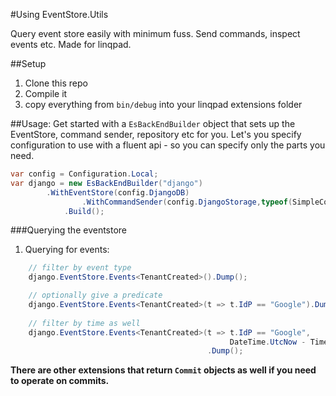 #Using EventStore.Utils

Query event store easily with minimum fuss. Send commands, inspect events etc. Made for linqpad.

##Setup

1. Clone this repo
2. Compile it
3. copy everything from `bin/debug` into your linqpad extensions folder 

##Usage:
Get started with a `EsBackEndBuilder` object that sets up the EventStore, command sender, repository etc for you. Let's you specify configuration to use with a fluent api - so you can specify only the parts you need. 

```csharp
var config = Configuration.Local;
var django = new EsBackEndBuilder("django")
		.WithEventStore(config.DjangoDB)
                .WithCommandSender(config.DjangoStorage,typeof(SimpleCommand))
         	.Build();
```




###Querying the eventstore

1. Querying for events:

```csharp
    // filter by event type
    django.EventStore.Events<TenantCreated>().Dump();

    // optionally give a predicate
    django.EventStore.Events<TenantCreated>(t => t.IdP == "Google").Dump();
	
    // filter by time as well
    django.EventStore.Events<TenantCreated>(t => t.IdP == "Google",
    											 DateTime.UtcNow - TimeSpan.FromDays(-10))
    										.Dump();
```

**There are other extensions that return `Commit` objects as well if you need to operate on commits.**

